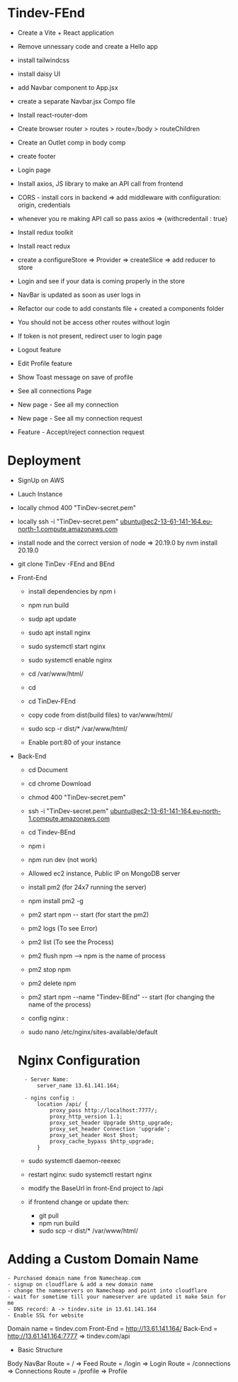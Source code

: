 # Tindev-FEnd

- Create a Vite + React application
- Remove unnessary code and create a Hello app
- install tailwindcss
- install daisy UI
- add Navbar component to App.jsx
- create a separate Navbar.jsx Compo file
- Install react-router-dom
- Create browser router > routes > route=/body > routeChildren
- Create an Outlet comp in body comp
- create footer

- Login page
- Install axios, JS library to make an API call from frontend
- CORS - install cors in backend => add middleware with confiiguration: origin, credentials
- whenever you re making API call so pass axios => {withcredentail : true}
- Install redux toolkit
- Install react redux
- create a configureStore => Provider => createSlice => add reducer to store
- Login and see if your data is coming properly in the store
- NavBar is updated as soon as user logs in
- Refactor our code to add constants file + created a components folder

- You should not be access other routes without login
- If token is not present, redirect user to login page
- Logout feature
- Edit Profile feature
- Show Toast message on save of profile

- See all connections Page
- New page - See all my connection
- New page - See all my connection request
- Feature - Accept/reject connection request

# Deployment

- SignUp on AWS
- Lauch Instance
- locally chmod 400 "TinDev-secret.pem"
- locally ssh -i "TinDev-secret.pem" ubuntu@ec2-13-61-141-164.eu-north-1.compute.amazonaws.com
- install node and the correct version of node => 20.19.0 by nvm install 20.19.0

- git clone TinDev -FEnd and BEnd

- Front-End
    - install dependencies by npm i 
    - npm run build
    - sudp apt update
    - sudo apt install nginx
    - sudo systemctl start nginx
    - sudo systemctl enable nginx
    - cd /var/www/html/
    - cd
    - cd TinDev-FEnd
    - copy code from dist(build files) to var/www/html/

    - sudo scp -r dist/* /var/www/html/
    - Enable port:80 of your instance

- Back-End
    - cd Document
    - cd chrome Download
    - chmod 400 "TinDev-secret.pem"
    - ssh -i "TinDev-secret.pem" ubuntu@ec2-13-61-141-164.eu-north-1.compute.amazonaws.com
    - cd Tindev-BEnd
    - npm i
    - npm run dev (not work)
    - Allowed ec2 instance, Public IP on MongoDB server
    - install pm2 (for 24x7 running the server)

    - npm install pm2 -g
    - pm2 start npm -- start (for start the pm2)
    - pm2 logs (To see Error)
    - pm2 list (To see the Process)
    - pm2 flush npm  --> npm is the name of process
    - pm2 stop npm
    - pm2 delete npm
    - pm2 start npm --name "Tindev-BEnd" -- start (for changing the name of the process)
    - config nginx :
    - sudo nano /etc/nginx/sites-available/default

    # Nginx Configuration

        - Server Name:
            server_name 13.61.141.164;

        - ngins config :
            location /api/ {
                proxy_pass http://localhost:7777/;
                proxy_http_version 1.1;
                proxy_set_header Upgrade $http_upgrade;
                proxy_set_header Connection 'upgrade';
                proxy_set_header Host $host;
                proxy_cache_bypass $http_upgrade;
            }

    - sudo systemctl daemon-reexec
    - restart nginx: sudo systemctl restart nginx
    - modify the BaseUrl in front-End project to /api

    - if frontend change or update then:
        - git pull
        - npm run build
        - sudo scp -r dist/* /var/www/html/


# Adding a Custom Domain Name

    - Purchased domain name from Namecheap.com
    - signup on cloudflare & add a new domain name
    - change the nameservers on Namecheap and point into cloudflare
    - wait for sometime till your nameserver are updated it make 5min for me
    - DNS record: A -> tindev.site in 13.61.141.164
    - Enable SSL for website



Domain name = tindev.com
Front-End = http://13.61.141.164/
Back-End = http://13.61.141.164:7777 => tindev.com/api


- Basic Structure

Body
NavBar
Route = / => Feed
Route = /login => Login
Route = /connections => Connections
Route = /profile => Profile
